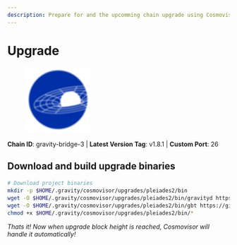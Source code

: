 ```yaml
---
description: Prepare for and the upcomming chain upgrade using Cosmovisor.
---
```


# Upgrade

<figure><img src="https://github.com/takeshi-val/Logo/raw/main/gravitybridge.png" width="150" alt=""><figcaption></figcaption></figure>

**Chain ID**: gravity-bridge-3 | **Latest Version Tag**: v1.8.1 | **Custom Port**: 26

## Download and build upgrade binaries

```bash
# Download project binaries
mkdir -p $HOME/.gravity/cosmovisor/upgrades/pleiades2/bin
wget -O $HOME/.gravity/cosmovisor/upgrades/pleiades2/bin/gravityd https://github.com/Gravity-Bridge/Gravity-Bridge/releases/download/v1.8.1/gravity-linux-amd64
wget -O $HOME/.gravity/cosmovisor/upgrades/pleiades2/bin/gbt https://github.com/Gravity-Bridge/Gravity-Bridge/releases/download/v1.8.1/gbt
chmod +x $HOME/.gravity/cosmovisor/upgrades/pleiades2/bin/*
```

*Thats it! Now when upgrade block height is reached, Cosmovisor will handle it automatically!*
